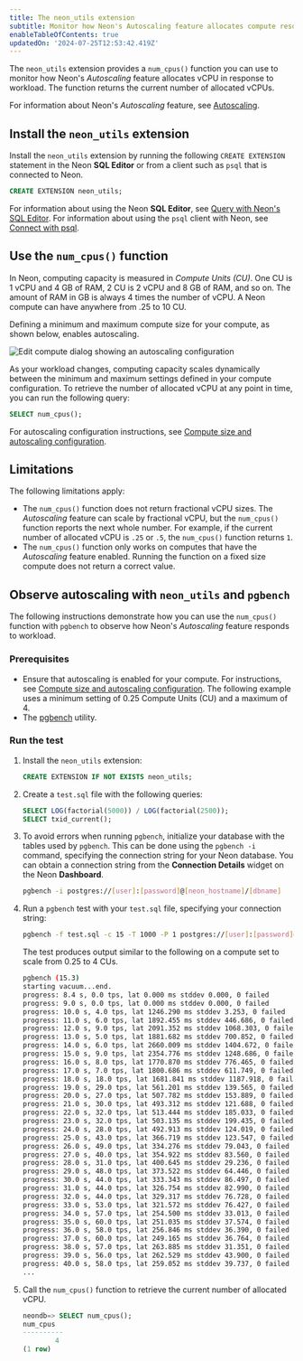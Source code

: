 ```yaml
---
title: The neon_utils extension
subtitle: Monitor how Neon's Autoscaling feature allocates compute resources
enableTableOfContents: true
updatedOn: '2024-07-25T12:53:42.419Z'
---
```


The `neon_utils` extension provides a `num_cpus()` function you can use to monitor how Neon's _Autoscaling_ feature allocates vCPU in response to workload. The function returns the current number of allocated vCPUs.

For information about Neon's _Autoscaling_ feature, see [Autoscaling](https://neon.tech/docs/introduction/autoscaling).

## Install the `neon_utils` extension

Install the `neon_utils` extension by running the following `CREATE EXTENSION` statement in the Neon **SQL Editor** or from a client such as `psql` that is connected to Neon.

```sql
CREATE EXTENSION neon_utils;
```

For information about using the Neon **SQL Editor**, see [Query with Neon's SQL Editor](/docs/get-started-with-neon/query-with-neon-sql-editor). For information about using the `psql` client with Neon, see [Connect with psql](/docs/connect/query-with-psql-editor).

## Use the `num_cpus()` function

In Neon, computing capacity is measured in _Compute Units (CU)_. One CU is 1 vCPU and 4 GB of RAM, 2 CU is 2 vCPU and 8 GB of RAM, and so on. The amount of RAM in GB is always 4 times the number of vCPU. A Neon compute can have anywhere from .25 to 10 CU.

Defining a minimum and maximum compute size for your compute, as shown below, enables autoscaling.

![Edit compute dialog showing an autoscaling configuration](/docs/extensions/edit_compute_endpoint.png)

As your workload changes, computing capacity scales dynamically between the minimum and maximum settings defined in your compute configuration. To retrieve the number of allocated vCPU at any point in time, you can run the following query:

```sql
SELECT num_cpus();
```

For autoscaling configuration instructions, see [Compute size and autoscaling configuration](/docs/manage/endpoints#compute-size-and-autoscaling-configuration).

## Limitations

The following limitations apply:

- The `num_cpus()` function does not return fractional vCPU sizes. The _Autoscaling_ feature can scale by fractional vCPU, but the `num_cpus()` function reports the next whole number. For example, if the current number of allocated vCPU is `.25` or `.5`, the `num_cpus()` function returns `1`.
- The `num_cpus()` function only works on computes that have the _Autoscaling_ feature enabled. Running the function on a fixed size compute does not return a correct value.

## Observe autoscaling with `neon_utils` and `pgbench`

The following instructions demonstrate how you can use the `num_cpus()` function with `pgbench` to observe how Neon's _Autoscaling_ feature responds to workload.

### Prerequisites

- Ensure that autoscaling is enabled for your compute. For instructions, see [Compute size and autoscaling configuration](/docs/manage/endpoints#compute-size-and-autoscaling-configuration). The following example uses a minimum setting of 0.25 Compute Units (CU) and a maximum of 4.
- The [pgbench](https://www.postgresql.org/docs/current/pgbench.html) utility.

### Run the test

1. Install the `neon_utils` extension:

   ```sql
   CREATE EXTENSION IF NOT EXISTS neon_utils;
   ```

2. Create a `test.sql` file with the following queries:

   ```sql
   SELECT LOG(factorial(5000)) / LOG(factorial(2500));
   SELECT txid_current();
   ```

3. To avoid errors when running `pgbench`, initialize your database with the tables used by `pgbench`. This can be done using the `pgbench -i` command, specifying the connection string for your Neon database. You can obtain a connection string from the **Connection Details** widget on the Neon **Dashboard**.

   ```bash shouldWrap
   pgbench -i postgres://[user]:[password]@[neon_hostname]/[dbname]
   ```

4. Run a `pgbench` test with your `test.sql` file, specifying your connection string:

   ```bash shouldWrap
   pgbench -f test.sql -c 15 -T 1000 -P 1 postgres://[user]:[password]@[neon_hostname]/[dbname]
   ```

   The test produces output similar to the following on a compute set to scale from 0.25 to 4 CUs.

   ```bash
   pgbench (15.3)
   starting vacuum...end.
   progress: 8.4 s, 0.0 tps, lat 0.000 ms stddev 0.000, 0 failed
   progress: 9.0 s, 0.0 tps, lat 0.000 ms stddev 0.000, 0 failed
   progress: 10.0 s, 4.0 tps, lat 1246.290 ms stddev 3.253, 0 failed
   progress: 11.0 s, 6.0 tps, lat 1892.455 ms stddev 446.686, 0 failed
   progress: 12.0 s, 9.0 tps, lat 2091.352 ms stddev 1068.303, 0 failed
   progress: 13.0 s, 5.0 tps, lat 1881.682 ms stddev 700.852, 0 failed
   progress: 14.0 s, 6.0 tps, lat 2660.009 ms stddev 1404.672, 0 failed
   progress: 15.0 s, 9.0 tps, lat 2354.776 ms stddev 1248.686, 0 failed
   progress: 16.0 s, 8.0 tps, lat 1770.870 ms stddev 776.465, 0 failed
   progress: 17.0 s, 7.0 tps, lat 1800.686 ms stddev 611.749, 0 failed
   progress: 18.0 s, 18.0 tps, lat 1681.841 ms stddev 1187.918, 0 failed
   progress: 19.0 s, 29.0 tps, lat 561.201 ms stddev 139.565, 0 failed
   progress: 20.0 s, 27.0 tps, lat 507.782 ms stddev 153.889, 0 failed
   progress: 21.0 s, 30.0 tps, lat 493.312 ms stddev 121.688, 0 failed
   progress: 22.0 s, 32.0 tps, lat 513.444 ms stddev 185.033, 0 failed
   progress: 23.0 s, 32.0 tps, lat 503.135 ms stddev 199.435, 0 failed
   progress: 24.0 s, 28.0 tps, lat 492.913 ms stddev 124.019, 0 failed
   progress: 25.0 s, 43.0 tps, lat 366.719 ms stddev 123.547, 0 failed
   progress: 26.0 s, 49.0 tps, lat 334.276 ms stddev 79.043, 0 failed
   progress: 27.0 s, 40.0 tps, lat 354.922 ms stddev 83.560, 0 failed
   progress: 28.0 s, 31.0 tps, lat 400.645 ms stddev 29.236, 0 failed
   progress: 29.0 s, 48.0 tps, lat 373.522 ms stddev 64.446, 0 failed
   progress: 30.0 s, 44.0 tps, lat 333.343 ms stddev 86.497, 0 failed
   progress: 31.0 s, 44.0 tps, lat 326.754 ms stddev 82.990, 0 failed
   progress: 32.0 s, 44.0 tps, lat 329.317 ms stddev 76.728, 0 failed
   progress: 33.0 s, 53.0 tps, lat 321.572 ms stddev 76.427, 0 failed
   progress: 34.0 s, 57.0 tps, lat 254.500 ms stddev 33.013, 0 failed
   progress: 35.0 s, 60.0 tps, lat 251.035 ms stddev 37.574, 0 failed
   progress: 36.0 s, 58.0 tps, lat 256.846 ms stddev 36.390, 0 failed
   progress: 37.0 s, 60.0 tps, lat 249.165 ms stddev 36.764, 0 failed
   progress: 38.0 s, 57.0 tps, lat 263.885 ms stddev 31.351, 0 failed
   progress: 39.0 s, 56.0 tps, lat 262.529 ms stddev 43.900, 0 failed
   progress: 40.0 s, 58.0 tps, lat 259.052 ms stddev 39.737, 0 failed
   ...
   ```

5. Call the `num_cpus()` function to retrieve the current number of allocated vCPU.

   ```sql
   ​​neondb=> SELECT num_cpus();
   num_cpus
   ----------
           4
   (1 row)
   ```

<NeedHelp/>

